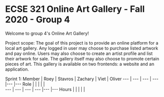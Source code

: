 # ECSE 321 Online Art Gallery - Fall 2020 - Group 4
Welcome to group 4's Online Art Gallery!
  
Project scope:
  The goal of this project is to provide an online platform for a local art gallery. Any logged in user may choose to purchase listed artwork and pay online. Users may also choose to create an artist profile and list their artwork for sale. The gallery itself may also choose to promote certain pieces of art. This gallery is available on two frontends: a website and an application.

Sprint 1:
Member | Roey | Stavros | Zachary | Viet | Oliver
--- | --- | --- | --- |--- |---
Role |  |  |  |  |  
--- | --- | --- | --- |--- |---
Hours |  |  |  |  |  

